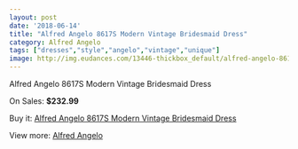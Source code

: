 ```yaml
---
layout: post
date: '2018-06-14'
title: "Alfred Angelo 8617S Modern Vintage Bridesmaid Dress"
category: Alfred Angelo
tags: ["dresses","style","angelo","vintage","unique"]
image: http://img.eudances.com/13446-thickbox_default/alfred-angelo-8617s-modern-vintage-bridesmaid-dress.jpg
---
```

Alfred Angelo 8617S Modern Vintage Bridesmaid Dress

On Sales: **$232.99**
<a href="https://www.eudances.com/en/alfred-angelo/4060-alfred-angelo-8617s-modern-vintage-bridesmaid-dress.html"><amp-img layout="responsive" width="600" height="600" src="//img.eudances.com/13446-thickbox_default/alfred-angelo-8617s-modern-vintage-bridesmaid-dress.jpg" alt="Alfred Angelo 8617S Modern Vintage Bridesmaid Dress 0" /></a>
<a href="https://www.eudances.com/en/alfred-angelo/4060-alfred-angelo-8617s-modern-vintage-bridesmaid-dress.html"><amp-img layout="responsive" width="600" height="600" src="//img.eudances.com/13449-thickbox_default/alfred-angelo-8617s-modern-vintage-bridesmaid-dress.jpg" alt="Alfred Angelo 8617S Modern Vintage Bridesmaid Dress 1" /></a>
<a href="https://www.eudances.com/en/alfred-angelo/4060-alfred-angelo-8617s-modern-vintage-bridesmaid-dress.html"><amp-img layout="responsive" width="600" height="600" src="//img.eudances.com/13448-thickbox_default/alfred-angelo-8617s-modern-vintage-bridesmaid-dress.jpg" alt="Alfred Angelo 8617S Modern Vintage Bridesmaid Dress 2" /></a>
<a href="https://www.eudances.com/en/alfred-angelo/4060-alfred-angelo-8617s-modern-vintage-bridesmaid-dress.html"><amp-img layout="responsive" width="600" height="600" src="//img.eudances.com/13447-thickbox_default/alfred-angelo-8617s-modern-vintage-bridesmaid-dress.jpg" alt="Alfred Angelo 8617S Modern Vintage Bridesmaid Dress 3" /></a>

Buy it: [Alfred Angelo 8617S Modern Vintage Bridesmaid Dress](https://www.eudances.com/en/alfred-angelo/4060-alfred-angelo-8617s-modern-vintage-bridesmaid-dress.html "Alfred Angelo 8617S Modern Vintage Bridesmaid Dress")

View more: [Alfred Angelo](https://www.eudances.com/en/51-alfred-angelo "Alfred Angelo")